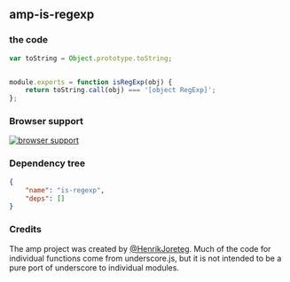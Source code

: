 ## amp-is-regexp


### the code

```javascript
var toString = Object.prototype.toString;


module.exports = function isRegExp(obj) {
    return toString.call(obj) === '[object RegExp]';
};
```

### Browser support

[![browser support](https://ci.testling.com/henrikjoreteg/amp-is-regexp.png)](https://ci.testling.com/ampersandjs/amp-is-regexp)

### Dependency tree

```json
{
    "name": "is-regexp",
    "deps": []
}
```

### Credits

The amp project was created by [@HenrikJoreteg](http://twitter.com/henrikjoreteg). Much of the code for individual functions come from underscore.js, but it is not intended to be a pure port of underscore to individual modules.